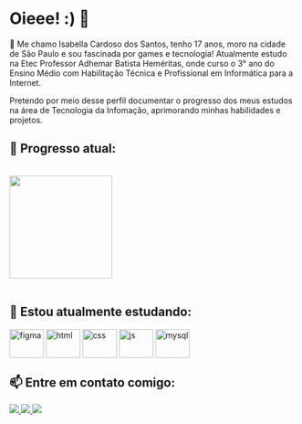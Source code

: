 # Oieee! :) 👋
💬 Me chamo Isabella Cardoso dos Santos, tenho 17 anos, moro na cidade de São Paulo e sou fascinada por games e tecnologia! Atualmente estudo na Etec Professor Adhemar Batista Heméritas, onde curso o 3° ano do Ensino Médio com Habilitação Técnica e Profissional em Informática para a Internet. <p>
Pretendo por meio desse perfil documentar o progresso dos meus estudos na área de Tecnologia da Infomação, aprimorando minhas habilidades e projetos.

## 🎯 Progresso atual:
<br>
<div>
  <img height="180em" src="https://github-readme-stats.vercel.app/api?username=isacardosods&show_icons=true&theme=dark"/>
</div>
<br> 

## 🌱 Estou atualmente estudando:
<div style="display: inline-block">
  <img align="center" alt="figma" width="60 "height="50" src="https://cdn.jsdelivr.net/gh/devicons/devicon@latest/icons/figma/figma-original.svg"/>
  <img align="center" alt="html" width="60 "height="50" src="https://cdn.jsdelivr.net/gh/devicons/devicon@latest/icons/html5/html5-original.svg"/>
  <img align="center" alt="css" width="60 "height="50" src="https://cdn.jsdelivr.net/gh/devicons/devicon@latest/icons/css3/css3-original.svg"/>
  <img align="center" alt="js" width="60 "height="50" src="https://cdn.jsdelivr.net/gh/devicons/devicon@latest/icons/javascript/javascript-plain.svg"/>
  <img align="center" alt="mysql" width="60 "height="50" src="https://cdn.jsdelivr.net/gh/devicons/devicon@latest/icons/mysql/mysql-original.svg"/>
</div>
<br>
  
## 📫 Entre em contato comigo: 
<div>
   <a href="mailto:isa.cardoso0447@gmail.com" target="_blank"><img src="https://img.shields.io/badge/Gmail-D14836?style=for-the-badge&logo=gmail&logoColor=white" target="_blank"> <!---gmail--->
   <a href="www.linkedin.com/in/isacardosods" target="_blank"><img src="https://img.shields.io/badge/LinkedIn-0077B5?style=for-the-badge&logo=linkedin&logoColor=white" target="_blank"> <!---linkedin--->
   <a href="https://wa.me/5511993114452" target="_blank"><img src="https://img.shields.io/badge/WhatsApp-25D366?style=for-the-badge&logo=whatsapp&logoColor=white" target="_blank"> <!---whatsapp--->
</div>




